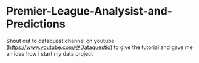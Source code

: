 # Premier-League-Analysist-and-Predictions

Shout out to dataquest channel on youtube (https://www.youtube.com/@Dataquestio) to give the tutorial and gave me an idea how i start my data project
